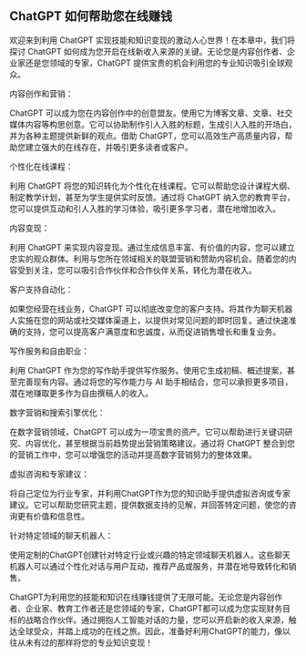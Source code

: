 ## ChatGPT 如何帮助您在线赚钱

欢迎来到利用 ChatGPT 实现技能和知识变现的激动人心世界！在本章中，我们将探讨 ChatGPT 如何成为您开启在线新收入来源的关键。无论您是内容创作者、企业家还是您领域的专家，ChatGPT 提供宝贵的机会利用您的专业知识吸引全球观众。

内容创作和营销：

ChatGPT 可以成为您在内容创作中的创意盟友。使用它为博客文章、文章、社交媒体内容等构思创意。它可以协助制作引人入胜的标题，生成引人入胜的开场白，并为各种主题提供新鲜的观点。借助 ChatGPT，您可以高效生产高质量内容，帮助您建立强大的在线存在，并吸引更多读者或客户。

个性化在线课程：

利用 ChatGPT 将您的知识转化为个性化在线课程。它可以帮助您设计课程大纲、制定教学计划，甚至为学生提供实时反馈。通过将 ChatGPT 纳入您的教育平台，您可以提供互动和引人入胜的学习体验，吸引更多学习者，潜在地增加收入。

内容变现：

利用 ChatGPT 来实现内容变现。通过生成信息丰富、有价值的内容，您可以建立忠实的观众群体。利用与您所在领域相关的联盟营销和赞助内容机会。随着您的内容受到关注，您可以吸引合作伙伴和合作伙伴关系，转化为潜在收入。

客户支持自动化：

如果您经营在线业务，ChatGPT 可以彻底改变您的客户支持。将其作为聊天机器人实施在您的网站或社交媒体渠道上，以提供对常见问题的即时回复。通过快速准确的支持，您可以提高客户满意度和忠诚度，从而促进销售增长和重复业务。

写作服务和自由职业：

利用 ChatGPT 作为您的写作助手提供写作服务。使用它生成初稿、概述提案，甚至完善现有内容。通过将您的写作能力与 AI 助手相结合，您可以承担更多项目，潜在地赚取更多作为自由撰稿人的收入。

数字营销和搜索引擎优化：

在数字营销领域，ChatGPT 可以成为一项宝贵的资产。它可以帮助进行关键词研究、内容优化，甚至根据当前趋势提出营销策略建议。通过将 ChatGPT 整合到您的营销工作中，您可以增强您的活动并提高数字营销努力的整体效果。

虚拟咨询和专家建议：

将自己定位为行业专家，并利用ChatGPT作为您的知识助手提供虚拟咨询或专家建议。它可以帮助您研究主题，提供数据支持的见解，并回答特定问题，使您的咨询更有价值和信息性。

针对特定领域的聊天机器人：

使用定制的ChatGPT创建针对特定行业或兴趣的特定领域聊天机器人。这些聊天机器人可以通过个性化对话与用户互动，推荐产品或服务，并潜在地导致转化和销售。

ChatGPT为利用您的技能和知识在线赚钱提供了无限可能。无论您是内容创作者、企业家、教育工作者还是您领域的专家，ChatGPT都可以成为您实现财务目标的战略合作伙伴。通过拥抱人工智能对话的力量，您可以开启新的收入来源，触达全球受众，并踏上成功的在线之旅。因此，准备好利用ChatGPT的能力，像以往从未有过的那样将您的专业知识变现！
